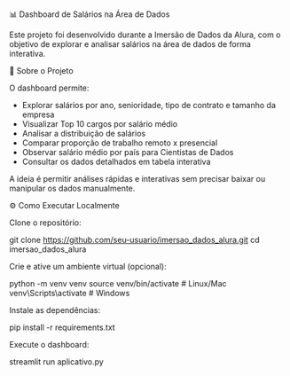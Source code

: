 📊 Dashboard de Salários na Área de Dados

Este projeto foi desenvolvido durante a Imersão de Dados da Alura, com o objetivo de explorar e analisar salários na área de dados de forma interativa.

🔎 Sobre o Projeto

O dashboard permite:
- Explorar salários por ano, senioridade, tipo de contrato e tamanho da empresa
- Visualizar Top 10 cargos por salário médio
- Analisar a distribuição de salários
- Comparar proporção de trabalho remoto x presencial
- Observar salário médio por país para Cientistas de Dados
- Consultar os dados detalhados em tabela interativa

A ideia é permitir análises rápidas e interativas sem precisar baixar ou manipular os dados manualmente.


⚙️ Como Executar Localmente

Clone o repositório:

git clone https://github.com/seu-usuario/imersao_dados_alura.git
cd imersao_dados_alura


Crie e ative um ambiente virtual (opcional):

python -m venv venv
source venv/bin/activate   # Linux/Mac
venv\Scripts\activate      # Windows


Instale as dependências:

pip install -r requirements.txt


Execute o dashboard:

streamlit run aplicativo.py
